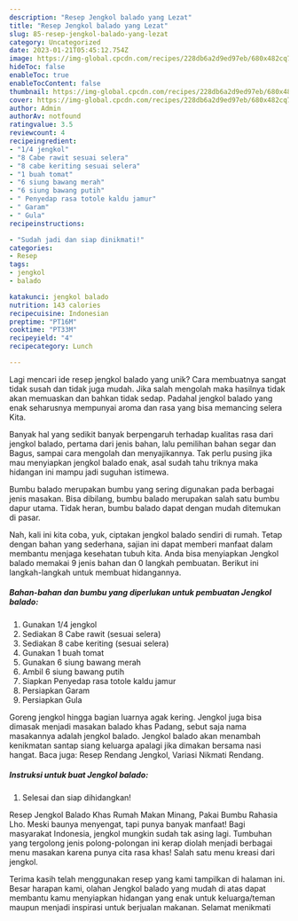 ```yaml
---
description: "Resep Jengkol balado yang Lezat"
title: "Resep Jengkol balado yang Lezat"
slug: 85-resep-jengkol-balado-yang-lezat
category: Uncategorized
date: 2023-01-21T05:45:12.754Z
image: https://img-global.cpcdn.com/recipes/228db6a2d9ed97eb/680x482cq70/jengkol-balado-foto-resep-utama.jpg
hideToc: false
enableToc: true
enableTocContent: false
thumbnail: https://img-global.cpcdn.com/recipes/228db6a2d9ed97eb/680x482cq70/jengkol-balado-foto-resep-utama.jpg
cover: https://img-global.cpcdn.com/recipes/228db6a2d9ed97eb/680x482cq70/jengkol-balado-foto-resep-utama.jpg
author: Admin
authorAv: notfound
ratingvalue: 3.5
reviewcount: 4
recipeingredient:
- "1/4 jengkol"
- "8 Cabe rawit sesuai selera"
- "8 cabe keriting sesuai selera"
- "1 buah tomat"
- "6 siung bawang merah"
- "6 siung bawang putih"
- " Penyedap rasa totole kaldu jamur"
- " Garam"
- " Gula"
recipeinstructions:

- "Sudah jadi dan siap dinikmati!"
categories:
- Resep
tags:
- jengkol
- balado

katakunci: jengkol balado 
nutrition: 143 calories
recipecuisine: Indonesian
preptime: "PT16M"
cooktime: "PT33M"
recipeyield: "4"
recipecategory: Lunch

---
```





Lagi mencari ide resep jengkol balado yang unik? Cara membuatnya sangat tidak susah dan tidak juga mudah. Jika salah mengolah maka hasilnya tidak akan memuaskan dan bahkan tidak sedap. Padahal jengkol balado yang enak seharusnya mempunyai aroma dan rasa yang bisa memancing selera Kita.





Banyak hal yang sedikit banyak berpengaruh terhadap kualitas rasa dari jengkol balado, pertama dari jenis bahan, lalu pemilihan bahan segar dan Bagus, sampai cara mengolah dan menyajikannya. Tak perlu pusing jika mau menyiapkan jengkol balado enak,      asal sudah tahu triknya maka hidangan ini mampu jadi suguhan istimewa.














Bumbu balado merupakan bumbu yang sering digunakan pada berbagai jenis masakan. Bisa dibilang, bumbu balado merupakan salah satu bumbu dapur utama. Tidak heran, bumbu balado dapat dengan mudah ditemukan di pasar.






Nah, kali ini kita coba, yuk, ciptakan jengkol balado sendiri di rumah. Tetap dengan bahan yang sederhana, sajian ini dapat memberi manfaat dalam membantu menjaga kesehatan tubuh kita. Anda bisa menyiapkan Jengkol balado memakai 9 jenis bahan dan 0 langkah pembuatan. Berikut ini langkah-langkah untuk membuat hidangannya.

<!--inarticleads1-->

##### Bahan-bahan dan bumbu yang diperlukan untuk pembuatan Jengkol balado:

1. Gunakan 1/4 jengkol
1. Sediakan 8 Cabe rawit (sesuai selera)
1. Sediakan 8 cabe keriting (sesuai selera)
1. Gunakan 1 buah tomat
1. Gunakan 6 siung bawang merah
1. Ambil 6 siung bawang putih
1. Siapkan  Penyedap rasa totole kaldu jamur
1. Persiapkan  Garam
1. Persiapkan  Gula


Goreng jengkol hingga bagian luarnya agak kering. Jengkol juga bisa dimasak menjadi masakan balado khas Padang, sebut saja nama masakannya adalah jengkol balado. Jengkol balado akan menambah kenikmatan santap siang keluarga apalagi jika dimakan bersama nasi hangat. Baca juga: Resep Rendang Jengkol, Variasi Nikmati Rendang. 

<!--inarticleads2-->

##### Instruksi untuk buat Jengkol balado:


1. Selesai dan siap dihidangkan!

Resep Jengkol Balado Khas Rumah Makan Minang, Pakai Bumbu Rahasia Lho. Meski baunya menyengat, tapi punya banyak manfaat! Bagi masyarakat Indonesia, jengkol mungkin sudah tak asing lagi. Tumbuhan yang tergolong jenis polong-polongan ini kerap diolah menjadi berbagai menu masakan karena punya cita rasa khas! Salah satu menu kreasi dari jengkol. 

Terima kasih telah menggunakan resep yang kami tampilkan di halaman ini. Besar harapan kami, olahan Jengkol balado yang mudah di atas dapat membantu kamu menyiapkan hidangan yang enak untuk keluarga/teman maupun menjadi inspirasi untuk berjualan makanan. Selamat menikmati
